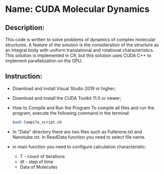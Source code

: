 # Name: CUDA Molecular Dynamics
## Description: 
This code is written to solve problems of dynamics of complex molecular structures.
A feature of the solution is the consideration of the structure as an integral body 
with uniform translational and rotational characteristics.
This solution is implemented in C#, but this solution uses CUDA C++ to implement parallelization on the GPU.

## Instruction:
- Download and install Visual Studio 2019 or higher;
- Download and install the CUDA Toolkit 11.0 or newer;
- How to Compile and Run the Program
  To compile all files and run the program, execute the following command in the terminal:

  ```bash
  bash Compile_script.sh

- In "Data\" directory there are two files such as Fullerene.txt and Nanotube.txt. In ReadData function you need to select file name.
- in main function you need to configure calculation characteristic:
  - T - count of iterations
  - dt - step of time
  - Data of Molecules
